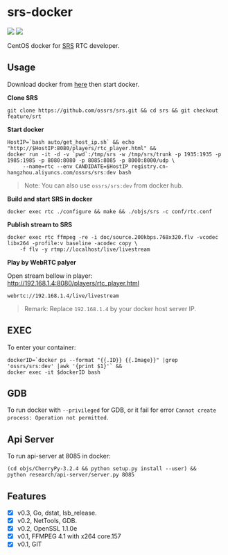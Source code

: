 # srs-docker

![](http://ossrs.net:8000/gif/v1/sls.gif?site=github.com&path=/docker/rtc)
[![](https://cloud.githubusercontent.com/assets/2777660/22814959/c51cbe72-ef92-11e6-81cc-32b657b285d5.png)](https://github.com/ossrs/srs/wiki/v1_CN_Contact#wechat)

CentOS docker for [SRS](https://github.com/ossrs/srs) RTC developer.

## Usage

Download docker from [here](https://www.docker.com/products/docker-desktop) then start docker.

**Clone SRS**

```
git clone https://github.com/ossrs/srs.git && cd srs && git checkout feature/srt
```

**Start docker**

```
HostIP=`bash auto/get_host_ip.sh` && echo "http://$HostIP:8080/players/rtc_player.html" &&
docker run -it -d -v `pwd`:/tmp/srs -w /tmp/srs/trunk -p 1935:1935 -p 1985:1985 -p 8080:8080 -p 8085:8085 -p 8000:8000/udp \
     --name=rtc --env CANDIDATE=$HostIP registry.cn-hangzhou.aliyuncs.com/ossrs/srs:dev bash
```

> Note: You can also use `ossrs/srs:dev` from docker hub.

**Build and start SRS in docker**

```
docker exec rtc ./configure && make && ./objs/srs -c conf/rtc.conf
```

**Publish stream to SRS**

```
docker exec rtc ffmpeg -re -i doc/source.200kbps.768x320.flv -vcodec libx264 -profile:v baseline -acodec copy \
    -f flv -y rtmp://localhost/live/livestream
```

**Play by WebRTC palyer**

Open stream bellow in player: http://192.168.1.4:8080/players/rtc_player.html

```
webrtc://192.168.1.4/live/livestream
```

> Remark: Replace `192.168.1.4` by your docker host server IP.

## EXEC

To enter your container:

```
dockerID=`docker ps --format "{{.ID}} {{.Image}}" |grep 'ossrs/srs:dev' |awk '{print $1}'` &&
docker exec -it $dockerID bash
```

## GDB

To run docker with `--privileged` for GDB, or it fail for error `Cannot create process: Operation not permitted`.

## Api Server

To run api-server at 8085 in docker:

```
(cd objs/CherryPy-3.2.4 && python setup.py install --user) &&
python research/api-server/server.py 8085
```

## Features

- [x] v0.3, Go, dstat, lsb_release.
- [x] v0.2, NetTools, GDB.
- [x] v0.2, OpenSSL 1.1.0e
- [x] v0.1, FFMPEG 4.1 with x264 core.157
- [x] v0.1, GIT
